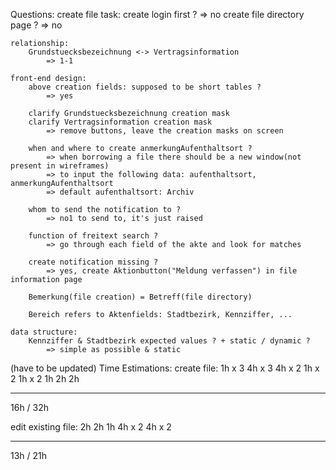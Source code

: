 Questions:
create file task:
create login first ?
=> no
create file directory page ?
=> no

    relationship:
        Grundstuecksbezeichnung <-> Vertragsinformation
            => 1-1

    front-end design:
        above creation fields: supposed to be short tables ?
            => yes

        clarify Grundstuecksbezeichnung creation mask
        clarify Vertragsinformation creation mask
            => remove buttons, leave the creation masks on screen

        when and where to create anmerkungAufenthaltsort ?
            => when borrowing a file there should be a new window(not present in wireframes)
            => to input the following data: aufenthaltsort, anmerkungAufenthaltsort
            => default aufenthaltsort: Archiv

        whom to send the notification to ?
            => no1 to send to, it's just raised

        function of freitext search ?
            => go through each field of the akte and look for matches

        create notification missing ?
            => yes, create Aktionbutton("Meldung verfassen") in file information page

        Bemerkung(file creation) = Betreff(file directory)

        Bereich refers to Aktenfields: Stadtbezirk, Kennziffer, ...

    data structure:
        Kennziffer & Stadtbezirk expected values ? + static / dynamic ?
            => simple as possible & static

(have to be updated)
Time Estimations:
create file:
1h x 3
4h x 3
4h x 2
1h x 2
1h x 2
1h
2h
2h

---

16h / 32h

edit existing file:
2h
2h
1h
4h x 2
4h x 2

---

13h / 21h
